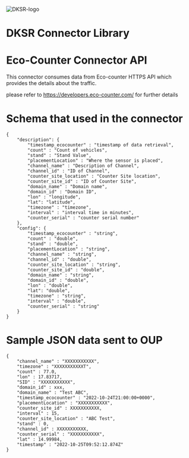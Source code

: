 ![DKSR-logo](https://user-images.githubusercontent.com/102658834/171163305-cdd99910-1b93-4d74-be88-7c1d23fdcf0d.png)

# DKSR Connector Library

# Eco-Counter Connector API

This connector consumes data from Eco-counter HTTPS API which provides the details about the traffic.

please refer  to https://developers.eco-counter.com/ for further details 


# Schema that used in the connector

```
{
    "description": {
        "timestamp_ecocounter" : "timestamp of data retrieval",
        "count" : "Count of vehicles",
        "stand" : "Stand Value",
        "placementLocation" : "Where the sensor is placed",
        "channel_name" : "Description of Channel",
        "channel_id" : "ID of Channel",
        "counter_site_location" : "Counter Site location",
        "counter_site_id" : "ID of Counter Site",
        "domain_name" : "Domain name",
        "domain_id" : "Domain ID",
        "lon" : "longitude",
        "lat": "latitude",
        "timezone" : "timezone",
        "interval" : "interval time in minutes",
        "counter_serial" : "counter serial number"
    },
    "config": {
        "timestamp_ecocounter" : "string",
        "count" : "double",
        "stand" : "double",
        "placementLocation" : "string",
        "channel_name" : "string",
        "channel_id" : "double",
        "counter_site_location" : "string",
        "counter_site_id" : "double",
        "domain_name" : "string",
        "domain_id" : "double",
        "lon" : "double",
        "lat": "double",
        "timezone" : "string",
        "interval" : "double",
        "counter_serial" : "string"
    }
}
```

# Sample JSON data sent to OUP

```
{
    "channel_name" : "XXXXXXXXXXX",
    "timezone" : "XXXXXXXXXXXT",
    "count" : 77.0,
    "lon" : 17.83717,
    "SID" : "XXXXXXXXXXX",
    "domain_id" : xxx,
    "domain_name" : "Test ABC",
    "timestamp_ecocounter" : "2022-10-24T21:00:00+0000",
    "placementLocation" : "XXXXXXXXXXX",
    "counter_site_id" : XXXXXXXXXXX,
    "interval" : 15,
    "counter_site_location" : "ABC Test",
    "stand" : 0,
    "channel_id" : XXXXXXXXXXX,
    "counter_serial" : "XXXXXXXXXXX",
    "lat" : 14.99984,
    "timestamp" : "2022-10-25T09:52:12.874Z"
}
```
